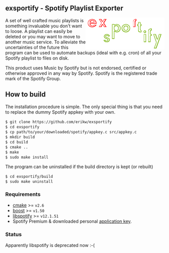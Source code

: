 ## exsportify - Spotify Playlist Exporter
<img alt="logo" src="img/logo_250x100.png" align="right">

A set of well crafted music playlists is something invaluable you don't want to loose. A playlist can easily be deleted or you may want to move to another music service. To alleviate the uncertainties of the future this program can be used to automate backups (ideal with e.g. cron) of all your Spotify playlist to files on disk.

This product uses Music by Spotify but is not endorsed, certified or otherwise approved in any way by Spotify. Spotify is the registered trade mark of the Spotify Group.

## How to build
The installation procedure is simple. The only special thing is that you need to replace the dummy Spotify appkey with your own.

```console
$ git clone https://github.com/erikw/exsportify
$ cd exsportify
$ cp path/to/your/downloaded/spotify/appkey.c src/appkey.c
$ mkdir build
$ cd build
$ cmake ..
$ make
$ sudo make install
```

The program can be uninstalled if the build directory is kept (or rebuilt)

```console
$ cd exsportify/build
$ sudo make uninstall
```


### Requirements

* [cmake](http://www.cmake.org/) >= `v2.6`
* [boost](http://www.boost.org/) >= `v1.50`
* [libspotify](https://developer.spotify.com/technologies/libspotify/) >= `v12.1.51`
* Spotify Premium & downloaded personal [application key](https://developer.spotify.com/technologies/libspotify/).

### Status

Apparently libspotify is deprecated now :-(
